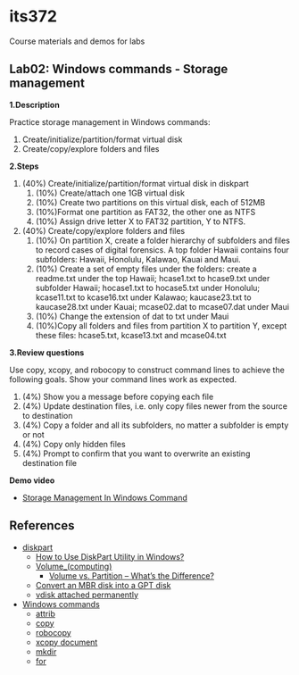 # its372
Course materials and demos for labs

## Lab02: Windows commands - Storage management

**1.Description**

Practice storage management in Windows commands:
1. Create/initialize/partition/format virtual disk
2. Create/copy/explore folders and files

**2.Steps**

1. (40%) Create/initialize/partition/format virtual disk in diskpart
   1. (10%) Create/attach one 1GB virtual disk
   2. (10%) Create two partitions on this virtual disk, each of 512MB
   3. (10%)Format one partition as FAT32, the other one as NTFS
   4. (10%) Assign drive letter X to FAT32 partition, Y to NTFS.
2. (40%) Create/copy/explore folders and files
   1. (10%) On partition X, create a folder hierarchy of subfolders and files to record cases of digital forensics. A top folder Hawaii contains four subfolders: Hawaii, Honolulu, Kalawao, Kauai and Maui.
   2. (10%) Create a set of empty files under the folders: create a readme.txt under the top Hawaii; hcase1.txt to hcase9.txt under subfolder Hawaii; hocase1.txt to hocase5.txt under Honolulu; kcase11.txt to kcase16.txt under Kalawao; kaucase23.txt to kaucase28.txt under Kauai; mcase02.dat to mcase07.dat under Maui
   3. (10%) Change the extension of dat to txt under Maui
   4. (10%)Copy all folders and files from partition X to partition Y, except these files: hcase5.txt, kcase13.txt and mcase04.txt

**3.Review questions** 

Use copy, xcopy, and robocopy to construct command lines to achieve the following goals. Show your command lines work as expected.
   1. (4%) Show you a message before copying each file
   2. (4%) Update destination files, i.e. only copy files newer from the source to destination
   3. (4%) Copy a folder and all its subfolders, no matter a subfolder is empty or not
   4. (4%) Copy only hidden files
   5. (4%) Prompt to confirm that you want to overwrite an existing destination file


**Demo video**

* [Storage Management In Windows Command](https://youtu.be/NgeK-W4Boy4)

## References
* [diskpart](https://docs.microsoft.com/en-us/windows-server/administration/windows-commands/diskpart)
  * [How to Use DiskPart Utility in Windows?](https://helpdeskgeek.com/how-to/diskpart-windows-how-to-use/)
  * [Volume_(computing)](https://en.wikipedia.org/wiki/Volume_(computing))
    * [Volume vs. Partition – What’s the Difference?](https://www.techjunkie.com/volume-vs-partition/)
  * [Convert an MBR disk into a GPT disk](https://docs.microsoft.com/en-us/windows-server/storage/disk-management/change-an-mbr-disk-into-a-gpt-disk)
  * [vdisk attached permanently](https://social.technet.microsoft.com/Forums/windows/en-US/3f3d1a5f-9371-4a44-8daa-22c06d2e1c03/vdisk-attached-permanently?forum=w7itproinstall)
* [Windows commands](https://docs.microsoft.com/en-us/windows-server/administration/windows-commands/windows-commands)
  * [attrib](https://docs.microsoft.com/en-us/windows-server/administration/windows-commands/attrib)
  * [copy](https://docs.microsoft.com/en-us/windows-server/administration/windows-commands/copy)
  * [robocopy](https://docs.microsoft.com/en-us/windows-server/administration/windows-commands/robocopy)
  * [xcopy document](https://docs.microsoft.com/en-us/windows-server/administration/windows-commands/xcopy)
  * [mkdir](https://docs.microsoft.com/en-us/windows-server/administration/windows-commands/mkdir)
  * [for](https://docs.microsoft.com/en-us/windows-server/administration/windows-commands/for)

